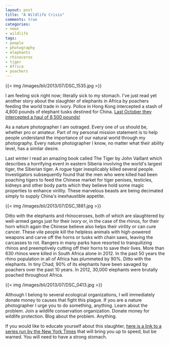 ```yaml
---
layout: post
title: "A Wildlife Crisis"
comments: true
categories:
- news
- wildlife
tags:
- people
- photography
- elephants
- rhinoceros
- tiger
- Africa
- poachers
---
```


{{<  img /images/bli/2013/07/DSC_1535.jpg  >}}

I am feeling sick right now; literally sick to my stomach. I've just read yet another story about the slaughter of elephants in Africa by poachers feeding the world trade in ivory. Police in Hong Kong intercepted a stash of 4,800 pounds of elephant tusks destined for China. [Last October they intercepted a haul of 8,500 pounds!](http://www.nytimes.com/2013/07/20/world/asia/hong-kong-seizes-smuggled-elephant-tusks.html?hpw)

As a nature photographer I am outraged. Every one of us should be, whether pro or amateur. Part of my personal mission statement is to help people understand the importance of our natural world through my photography. Every nature photographer I know, no matter what their ability level, has a similar desire.

<!-- more -->

Last winter I read an amazing book called The Tiger by John Vaillant which describes a horrifying event in eastern Siberia involving the world's largest tiger, the Siberian tiger. A rogue tiger inexplicably killed several people. Investigators subsequently found that the men who were killed had been poaching tigers to feed the Chinese market for tiger penises, testicles, kidneys and other body parts which they believe hold some magic properties to enhance virility. These marvelous beasts are being decimated simply to supply China's inexhaustible appetite. 

{{<  img /images/bli/2013/07/DSC_1881.jpg  >}}

Ditto with the elephants and rhinoceroses, both of which are slaughtered by well-armed gangs just for their ivory or, in the case of the rhinos, for their horn which again the Chinese believe also helps their virility or can cure cancer. These vile people kill the helpless animals with high-powered weapons and carve off the horns or tusks with chain saws, leaving the carcasses to rot. Rangers in many parks have resorted to tranquilizing rhinos and preemptively cutting off their horns to save their lives. More than 630 rhinos were killed in South Africa alone in 2012. In the past 50 years the rhino population in all of Africa has plummeted by 90%. Ditto with the elephants. In tiny Chad, 90% of its elephants have been savaged by poachers over the past 10 years. In 2012, 30,000 elephants were brutally poached throughout Africa. 

{{<  img /images/bli/2013/07/DSC_0413.jpg  >}}

Although I belong to several ecological organizations, I will immediately donate money to causes that fight this plague. If you are a nature photographer I urge you to do something, anything. Learn about the problem. Join a wildlife conservation organization. Donate money for wildlife protection. Blog about the problem. Anything. 

If you would like to educate yourself about this slaughter, [here is a link to a series run by the New York Times](http://www.nytimes.com/interactive/world/africa/the-price-of-ivory.html) that will bring you up to speed, but be warned. You will need to have a strong stomach. 
